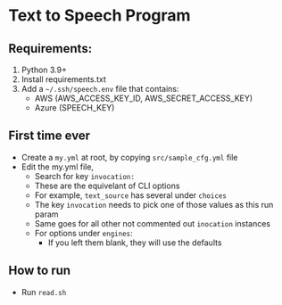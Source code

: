 # Text to Speech Program

## Requirements:
1. Python 3.9+
2. Install requirements.txt
3. Add a `~/.ssh/speech.env` file that contains:
   - AWS (AWS_ACCESS_KEY_ID, AWS_SECRET_ACCESS_KEY)
   - Azure (SPEECH_KEY)

## First time ever
- Create a `my.yml` at root, by copying `src/sample_cfg.yml` file
- Edit the my.yml file, 
  - Search for key `invocation:`
  - These are the equivelant of CLI options
  - For example, `text_source` has several under `choices`
  - The key `invocation` needs to pick one of those values as this run param
  - Same goes for all other not commented out `inocation` instances
  - For options under `engines`:
    - If you left them blank, they will use the defaults

## How to run
- Run `read.sh`